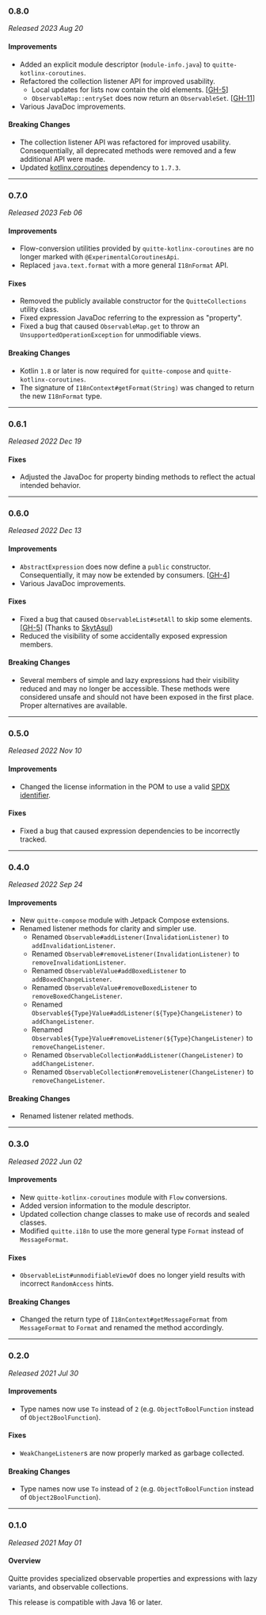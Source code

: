 ### 0.8.0

_Released 2023 Aug 20_

#### Improvements

- Added an explicit module descriptor (`module-info.java`) to
  `quitte-kotlinx-coroutines`.
- Refactored the collection listener API for improved usability.
  - Local updates for lists now contain the old elements. [[GH-5](https://github.com/Osmerion/Quitte/issues/10)]
  - `ObservableMap::entrySet` does now return an `ObservableSet`. [[GH-11](https://github.com/Osmerion/Quitte/issues/11)]
- Various JavaDoc improvements.

#### Breaking Changes

- The collection listener API was refactored for improved usability.
  Consequentially, all deprecated methods were removed and a few additional API
  were made.
- Updated [kotlinx.coroutines](https://github.com/Kotlin/kotlinx.coroutines) dependency to `1.7.3`.


---

### 0.7.0

_Released 2023 Feb 06_

#### Improvements

- Flow-conversion utilities provided by `quitte-kotlinx-coroutines` are no
  longer marked with `@ExperimentalCoroutinesApi`.
- Replaced `java.text.format` with a more general `I18nFormat` API.

#### Fixes

- Removed the publicly available constructor for the `QuitteCollections` utility
  class.
- Fixed expression JavaDoc referring to the expression as "property".
- Fixed a bug that caused `ObservableMap.get` to throw an
  `UnsupportedOperationException` for unmodifiable views.

#### Breaking Changes

- Kotlin `1.8` or later is now required for `quitte-compose` and
  `quitte-kotlinx-coroutines`.
- The signature of `I18nContext#getFormat(String)` was changed to return the new
  `I18nFormat` type.


---

### 0.6.1

_Released 2022 Dec 19_

#### Fixes

- Adjusted the JavaDoc for property binding methods to reflect the actual
  intended behavior.


---

### 0.6.0

_Released 2022 Dec 13_

#### Improvements

- `AbstractExpression` does now define a `public` constructor. Consequentially,
  it may now be extended by consumers. [[GH-4](https://github.com/Osmerion/Quitte/issues/4)]
- Various JavaDoc improvements.

#### Fixes

- Fixed a bug that caused `ObservableList#setAll` to skip some elements. [[GH-5](https://github.com/Osmerion/Quitte/issues/5)]
  (Thanks to [SkytAsul](https://github.com/SkytAsul))
- Reduced the visibility of some accidentally exposed expression members.

#### Breaking Changes

- Several members of simple and lazy expressions had their visibility reduced
  and may no longer be accessible. These methods were considered unsafe and
  should not have been exposed in the first place. Proper alternatives are
  available.


---

### 0.5.0

_Released 2022 Nov 10_

#### Improvements

- Changed the license information in the POM to use a valid [SPDX identifier](https://spdx.org/licenses/).

#### Fixes

- Fixed a bug that caused expression dependencies to be incorrectly tracked.


---

### 0.4.0

_Released 2022 Sep 24_

#### Improvements

- New `quitte-compose` module with Jetpack Compose extensions.
- Renamed listener methods for clarity and simpler use.
  - Renamed `Observable#addListener(InvalidationListener)` to `addInvalidationListener`.
  - Renamed `Observable#removeListener(InvalidationListener)` to `removeInvalidationListener`.
  - Renamed `ObservableValue#addBoxedListener` to `addBoxedChangeListener`.
  - Renamed `ObservableValue#removeBoxedListener` to `removeBoxedChangeListener`.
  - Renamed `Observable${Type}Value#addListener(${Type}ChangeListener)` to `addChangeListener`.
  - Renamed `Observable${Type}Value#removeListener(${Type}ChangeListener)` to `removeChangeListener`.
  - Renamed `ObservableCollection#addListener(ChangeListener)` to `addChangeListener`.
  - Renamed `ObservableCollection#removeListener(ChangeListener)` to `removeChangeListener`.

#### Breaking Changes

- Renamed listener related methods.


---

### 0.3.0

_Released 2022 Jun 02_

#### Improvements

- New `quitte-kotlinx-coroutines` module with `Flow` conversions.
- Added version information to the module descriptor.
- Updated collection change classes to make use of records and sealed classes.
- Modified `quitte.i18n` to use the more general type `Format` instead of
  `MessageFormat`.

#### Fixes

- `ObservableList#unmodifiableViewOf` does no longer yield results with
  incorrect `RandomAccess` hints.

#### Breaking Changes

- Changed the return type of `I18nContext#getMessageFormat` from `MessageFormat` to
  `Format` and renamed the method accordingly.


---

### 0.2.0

_Released 2021 Jul 30_

#### Improvements

- Type names now use `To` instead of `2` (e.g. `ObjectToBoolFunction` instead of `Object2BoolFunction`).

#### Fixes

- `WeakChangeListener`s are now properly marked as garbage collected.

#### Breaking Changes

- Type names now use `To` instead of `2` (e.g. `ObjectToBoolFunction` instead of `Object2BoolFunction`).


---

### 0.1.0

_Released 2021 May 01_

#### Overview

Quitte provides specialized observable properties and expressions with lazy
variants, and observable collections.

This release is compatible with Java 16 or later.